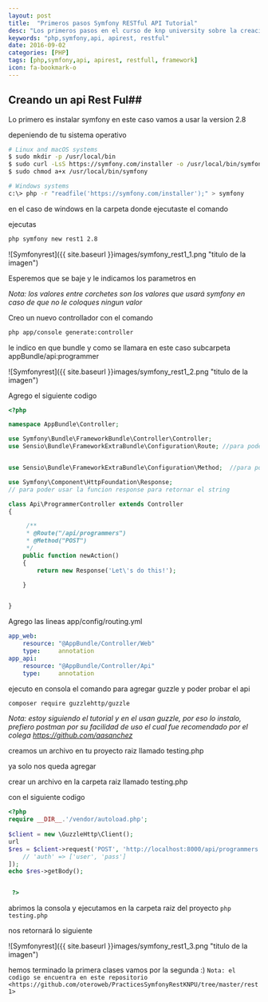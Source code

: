 ```yaml
---
layout: post
title:  "Primeros pasos Symfony RESTful API Tutorial"
desc: "Los primeros pasos en el curso de knp university sobre la creacion de API RESTful"
keywords: "php,symfony,api, apirest, restful"
date: 2016-09-02
categories: [PHP]
tags: [php,symfony,api, apirest, restfull, framework]
icon: fa-bookmark-o
---
```


## Creando un api Rest Ful##

Lo primero es instalar symfony en este caso vamos a usar la version 2.8

depeniendo de tu sistema operativo 

``` bash
# Linux and macOS systems
$ sudo mkdir -p /usr/local/bin
$ sudo curl -LsS https://symfony.com/installer -o /usr/local/bin/symfony
$ sudo chmod a+x /usr/local/bin/symfony

# Windows systems
c:\> php -r "readfile('https://symfony.com/installer');" > symfony

```

en el caso de windows en la carpeta donde ejecutaste el comando 

ejecutas 

``` bash
php symfony new rest1 2.8

```


![Symfonyrest]({{ site.baseurl }}images/symfony_rest1_1.png "titulo de la imagen")

Esperemos que se baje y le indicamos los parametros en 

_Nota: los valores entre corchetes son los valores que usará symfony en caso de que no le coloques ningun valor_

Creo un nuevo controllador con el comando
``` bash
php app/console generate:controller
```


le indico en que bundle y como se llamara en este caso subcarpeta appBundle/api:programmer

![Symfonyrest]({{ site.baseurl }}images/symfony_rest1_2.png "titulo de la imagen")


Agrego  el siguiente codigo 

``` php
<?php

namespace AppBundle\Controller;

use Symfony\Bundle\FrameworkBundle\Controller\Controller;
use Sensio\Bundle\FrameworkExtraBundle\Configuration\Route; //para poder usar el parametro ruta arriba de la funcion en los comentarios


use Sensio\Bundle\FrameworkExtraBundle\Configuration\Method;  //para poder usar el parametro metodo arriba de la funcion en los comentarios

use Symfony\Component\HttpFoundation\Response;
// para poder usar la funcion response para retornar el string

class Api\ProgrammerController extends Controller
{

     /**
     * @Route("/api/programmers")
     * @Method("POST")
     */
    public function newAction()
    {
        return new Response('Let\'s do this!');

    }


}

```
Agrego las lineas app/config/routing.yml
``` yaml
app_web:
    resource: "@AppBundle/Controller/Web"
    type:     annotation
app_api:
    resource: "@AppBundle/Controller/Api"
    type:     annotation
```


ejecuto en consola el comando para agregar guzzle y poder probar el api

``` bash
composer require guzzlehttp/guzzle

```

_Nota: estoy siguiendo el tutorial y en el usan guzzle, por eso lo instalo, prefiero postman por su facilidad de uso el cual fue recomendado por el colega <https://github.com/aasanchez>_

creamos un archivo en tu proyecto raiz llamado testing.php


ya solo nos queda agregar 

crear un archivo en la carpeta raiz llamado testing.php

con el siguiente codigo
``` php
<?php 
require __DIR__.'/vendor/autoload.php';
 
$client = new \GuzzleHttp\Client();
url
$res = $client->request('POST', 'http://localhost:8000/api/programmers', [
    // 'auth' => ['user', 'pass']
]);
echo $res->getBody();


 ?>
```

abrimos la consola y ejecutamos en la carpeta raiz del proyecto  `php testing.php`

nos retornará lo siguiente

![Symfonyrest]({{ site.baseurl }}images/symfony_rest1_3.png "titulo de la imagen")

hemos terminado la primera clases vamos  por la segunda :)
`Nota: el codigo se encuentra en este repositorio <https://github.com/oteroweb/PracticesSymfonyRestKNPU/tree/master/rest1>`

